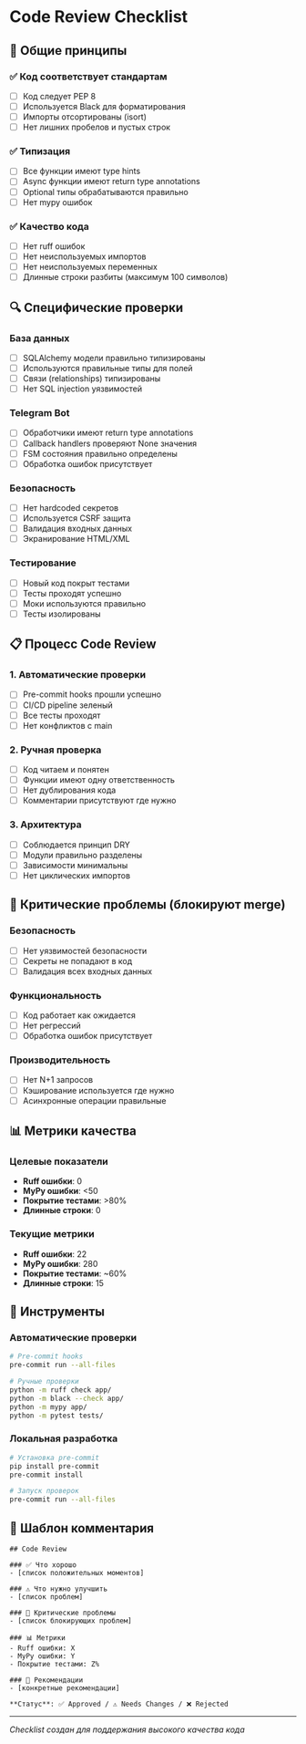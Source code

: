 # Code Review Checklist

## 🎯 Общие принципы

### ✅ Код соответствует стандартам
- [ ] Код следует PEP 8
- [ ] Используется Black для форматирования
- [ ] Импорты отсортированы (isort)
- [ ] Нет лишних пробелов и пустых строк

### ✅ Типизация
- [ ] Все функции имеют type hints
- [ ] Async функции имеют return type annotations
- [ ] Optional типы обрабатываются правильно
- [ ] Нет mypy ошибок

### ✅ Качество кода
- [ ] Нет ruff ошибок
- [ ] Нет неиспользуемых импортов
- [ ] Нет неиспользуемых переменных
- [ ] Длинные строки разбиты (максимум 100 символов)

## 🔍 Специфические проверки

### База данных
- [ ] SQLAlchemy модели правильно типизированы
- [ ] Используются правильные типы для полей
- [ ] Связи (relationships) типизированы
- [ ] Нет SQL injection уязвимостей

### Telegram Bot
- [ ] Обработчики имеют return type annotations
- [ ] Callback handlers проверяют None значения
- [ ] FSM состояния правильно определены
- [ ] Обработка ошибок присутствует

### Безопасность
- [ ] Нет hardcoded секретов
- [ ] Используется CSRF защита
- [ ] Валидация входных данных
- [ ] Экранирование HTML/XML

### Тестирование
- [ ] Новый код покрыт тестами
- [ ] Тесты проходят успешно
- [ ] Моки используются правильно
- [ ] Тесты изолированы

## 📋 Процесс Code Review

### 1. Автоматические проверки
- [ ] Pre-commit hooks прошли успешно
- [ ] CI/CD pipeline зеленый
- [ ] Все тесты проходят
- [ ] Нет конфликтов с main

### 2. Ручная проверка
- [ ] Код читаем и понятен
- [ ] Функции имеют одну ответственность
- [ ] Нет дублирования кода
- [ ] Комментарии присутствуют где нужно

### 3. Архитектура
- [ ] Соблюдается принцип DRY
- [ ] Модули правильно разделены
- [ ] Зависимости минимальны
- [ ] Нет циклических импортов

## 🚨 Критические проблемы (блокируют merge)

### Безопасность
- [ ] Нет уязвимостей безопасности
- [ ] Секреты не попадают в код
- [ ] Валидация всех входных данных

### Функциональность
- [ ] Код работает как ожидается
- [ ] Нет регрессий
- [ ] Обработка ошибок присутствует

### Производительность
- [ ] Нет N+1 запросов
- [ ] Кэширование используется где нужно
- [ ] Асинхронные операции правильные

## 📊 Метрики качества

### Целевые показатели
- **Ruff ошибки**: 0
- **MyPy ошибки**: <50
- **Покрытие тестами**: >80%
- **Длинные строки**: 0

### Текущие метрики
- **Ruff ошибки**: 22
- **MyPy ошибки**: 280
- **Покрытие тестами**: ~60%
- **Длинные строки**: 15

## 🔧 Инструменты

### Автоматические проверки
```bash
# Pre-commit hooks
pre-commit run --all-files

# Ручные проверки
python -m ruff check app/
python -m black --check app/
python -m mypy app/
python -m pytest tests/
```

### Локальная разработка
```bash
# Установка pre-commit
pip install pre-commit
pre-commit install

# Запуск проверок
pre-commit run --all-files
```

## 📝 Шаблон комментария

```
## Code Review

### ✅ Что хорошо
- [список положительных моментов]

### ⚠️ Что нужно улучшить
- [список проблем]

### 🚨 Критические проблемы
- [список блокирующих проблем]

### 📊 Метрики
- Ruff ошибки: X
- MyPy ошибки: Y
- Покрытие тестами: Z%

### 🎯 Рекомендации
- [конкретные рекомендации]

**Статус**: ✅ Approved / ⚠️ Needs Changes / ❌ Rejected
```

---

*Checklist создан для поддержания высокого качества кода*
